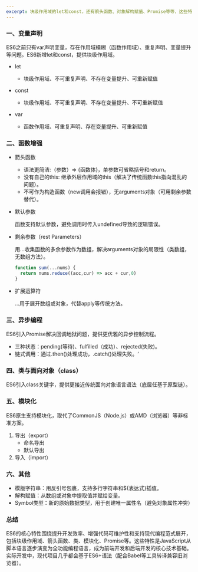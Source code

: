 ```yaml
---
excerpt: 块级作用域的let和const，还有箭头函数、对象解构赋值、Promise等等，这些特性让JavaScript代码写起来更简洁、更易读啦。
---
```

### 一、变量声明
ES6之前只有var声明变量，存在作用域模糊（函数作用域）、重复声明、变量提升等问题。ES6新增let和const，提供块级作用域。

- let

  - 块级作用域、不可重复声明、不存在变量提升、可重新赋值

- const

  - 块级作用域、不可重复声明、不存在变量提升、不可重新赋值

- var

  - 函数作用域、可重复声明、存在变量提升、可重新赋值

### 二、函数增强
  - 箭头函数
    - 语法更简洁:（参数）=> {函数体}，单参数可省略括号和return。
    - 没有自己的this: 继承外层作用域的this（解决了传统函数this指向混乱的问题）。
    - 不可作为构造函数（new调用会报错），无arguments对象（可用剩余参数替代）。

  - 默认参数
     
    函数支持默认参数，避免调用时传入undefined导致的逻辑错误。

  - 剩余参数（rest Parameters）

    用...收集函数的多余参数作为数组，解决arguments对象的局限性（类数组，无数组方法）。
    ```javascript
    function sum(...nums) {
      return nums.reduce((acc,cur) => acc + cur,0)
    }
    ```
  - 扩展运算符

    ...用于展开数组或对象，代替apply等传统方法。


### 三、异步编程
ES6引入Promise解决回调地狱问题，提供更优雅的异步控制流程。
- 三种状态：pending(等待)、fulfilled（成功）、rejected(失败)。
- 链式调用：通过.then()处理成功，.catch()处理失败。‘

### 四、类与面向对象（class）
ES6引入class关键字，提供更接近传统面向对象语言语法（底层任基于原型链）。
### 五、模块化
ES6原生支持模块化，取代了CommonJS（Node.js）或AMD（浏览器）等非标准方案。
1. 导出（export）
    - 命名导出
    - 默认导出
2. 导入（import）

### 六、其他
  - 模版字符串：用反引号包裹，支持多行字符串和${表达式}插值。
  - 解构赋值：从数组或对象中提取值并赋给变量。
  - Symbol类型：新的原始数据类型，用于创建唯一属性名（避免对象属性冲突）

### 总结
ES6的核心特性围绕提升开发效率、增强代码可维护性和支持现代编程范式展开，包括块级作用域、箭头函数、类、模块化、Promise等。这些特性是JavaScript从脚本语言逐步演变为全功能编程语言，成为前端开发和后端开发的核心技术基础。实际开发中，现代项目几乎都会基于ES6+语法（配合Babel等工具转译兼容旧浏览器）。